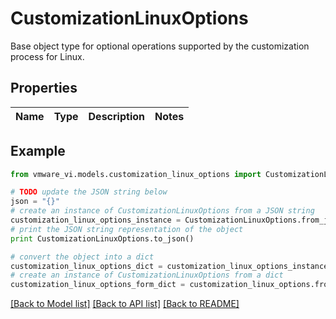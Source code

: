 # CustomizationLinuxOptions

Base object type for optional operations supported by the customization process for Linux. 

## Properties
Name | Type | Description | Notes
------------ | ------------- | ------------- | -------------

## Example

```python
from vmware_vi.models.customization_linux_options import CustomizationLinuxOptions

# TODO update the JSON string below
json = "{}"
# create an instance of CustomizationLinuxOptions from a JSON string
customization_linux_options_instance = CustomizationLinuxOptions.from_json(json)
# print the JSON string representation of the object
print CustomizationLinuxOptions.to_json()

# convert the object into a dict
customization_linux_options_dict = customization_linux_options_instance.to_dict()
# create an instance of CustomizationLinuxOptions from a dict
customization_linux_options_form_dict = customization_linux_options.from_dict(customization_linux_options_dict)
```
[[Back to Model list]](../README.md#documentation-for-models) [[Back to API list]](../README.md#documentation-for-api-endpoints) [[Back to README]](../README.md)


